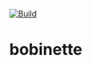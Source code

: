 [![Build](https://github.com/alexandre-normand/bobinette/workflows/Go/badge.svg)](https://github.com/alexandre-normand/bobinette/actions)

# bobinette
